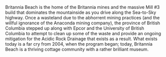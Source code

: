 Britannia Beach is the home of the Britannia mines and the massive Mill #3 build that dominates the mountainside as you drive along the Sea-to-Sky highway. Once a wasteland due to the abhorrent mining practices (and the willful ignorance of the Anaconda mining company), the province of British Columbia stepped up along with Epcor and the University of British Columbia to attempt to clean up some of the waste and provide an ongoing mitigation for the Acidic Rock Drainage that exists as a result. What exists today is a far cry from 2004, when the program began; today, Britannia Beach is a thriving cottage community with a rather brilliant museum. 